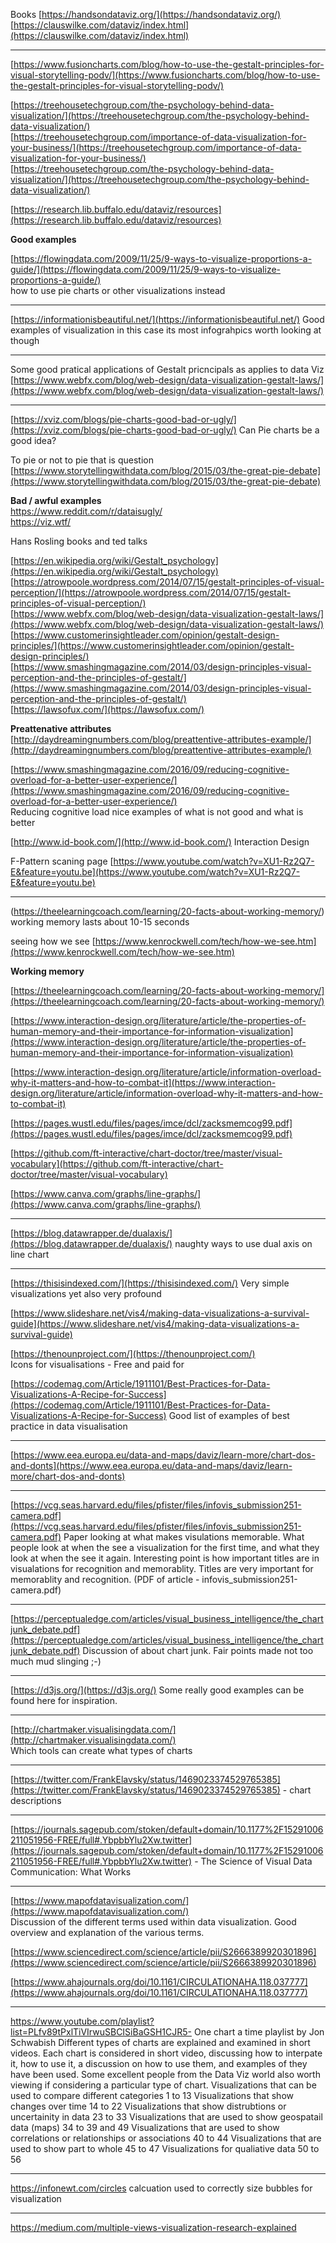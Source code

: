 Books  [https://handsondataviz.org/](https://handsondataviz.org/)  [https://clauswilke.com/dataviz/index.html](https://clauswilke.com/dataviz/index.html)

---
[https://www.fusioncharts.com/blog/how-to-use-the-gestalt-principles-for-visual-storytelling-podv/](https://www.fusioncharts.com/blog/how-to-use-the-gestalt-principles-for-visual-storytelling-podv/)

[https://treehousetechgroup.com/the-psychology-behind-data-visualization/](https://treehousetechgroup.com/the-psychology-behind-data-visualization/)</br> [https://treehousetechgroup.com/importance-of-data-visualization-for-your-business/](https://treehousetechgroup.com/importance-of-data-visualization-for-your-business/)</br>
[https://treehousetechgroup.com/the-psychology-behind-data-visualization/](https://treehousetechgroup.com/the-psychology-behind-data-visualization/)</br>

[https://research.lib.buffalo.edu/dataviz/resources](https://research.lib.buffalo.edu/dataviz/resources)

**Good examples**

[https://flowingdata.com/2009/11/25/9-ways-to-visualize-proportions-a-guide/](https://flowingdata.com/2009/11/25/9-ways-to-visualize-proportions-a-guide/)  
how to use pie charts or other visualizations instead

---
[https://informationisbeautiful.net/](https://informationisbeautiful.net/)  Good examples of visualization in this case its most infograhpics worth looking at though

---
Some good pratical applications of Gestalt pricncipals as applies to data Viz 
 [https://www.webfx.com/blog/web-design/data-visualization-gestalt-laws/](https://www.webfx.com/blog/web-design/data-visualization-gestalt-laws/)

---
[](https://github.com/rwlpf/Resources/blob/master/Visualization/visualization.md#httpsxvizcomblogspie-charts-good-bad-or-uglycan-pie-charts-be-a-good-idea)[https://xviz.com/blogs/pie-charts-good-bad-or-ugly/](https://xviz.com/blogs/pie-charts-good-bad-or-ugly/)  Can Pie charts be a good idea?

 [](https://github.com/rwlpf/Resources/blob/master/Visualization/visualization.md#to-pie-or-not-to-pie-that-is-questionhttpswwwstorytellingwithdatacomblog201503the-great-pie-debate)To pie or not to pie that is question  [https://www.storytellingwithdata.com/blog/2015/03/the-great-pie-debate](https://www.storytellingwithdata.com/blog/2015/03/the-great-pie-debate)

**Bad / awful examples**  
https://www.reddit.com/r/dataisugly/ </br>
https://viz.wtf/

Hans Rosling books and ted talks


[https://en.wikipedia.org/wiki/Gestalt_psychology](https://en.wikipedia.org/wiki/Gestalt_psychology)</br>
 [https://atrowpoole.wordpress.com/2014/07/15/gestalt-principles-of-visual-perception/](https://atrowpoole.wordpress.com/2014/07/15/gestalt-principles-of-visual-perception/)</br>
 [https://www.webfx.com/blog/web-design/data-visualization-gestalt-laws/](https://www.webfx.com/blog/web-design/data-visualization-gestalt-laws/)</br>  [https://www.customerinsightleader.com/opinion/gestalt-design-principles/](https://www.customerinsightleader.com/opinion/gestalt-design-principles/)</br>  [https://www.smashingmagazine.com/2014/03/design-principles-visual-perception-and-the-principles-of-gestalt/](https://www.smashingmagazine.com/2014/03/design-principles-visual-perception-and-the-principles-of-gestalt/)</br>
 [https://lawsofux.com/](https://lawsofux.com/)

**Preattenative attributes**  
[http://daydreamingnumbers.com/blog/preattentive-attributes-example/](http://daydreamingnumbers.com/blog/preattentive-attributes-example/)

[https://www.smashingmagazine.com/2016/09/reducing-cognitive-overload-for-a-better-user-experience/](https://www.smashingmagazine.com/2016/09/reducing-cognitive-overload-for-a-better-user-experience/)  
Reducing cognitive load nice examples of what is not good and what is better

[http://www.id-book.com/](http://www.id-book.com/)  Interaction Design

F-Pattern scaning page  [https://www.youtube.com/watch?v=XU1-Rz2Q7-E&feature=youtu.be](https://www.youtube.com/watch?v=XU1-Rz2Q7-E&feature=youtu.be)

----
(https://theelearningcoach.com/learning/20-facts-about-working-memory/)  
working memory lasts about 10-15 seconds

 [](https://github.com/rwlpf/Resources/blob/master/Visualization/visualization.md#seeing-how-we-seehttpswwwkenrockwellcomtechhow-we-seehtm)seeing how we see  [https://www.kenrockwell.com/tech/how-we-see.htm](https://www.kenrockwell.com/tech/how-we-see.htm)

**Working memory**

[https://theelearningcoach.com/learning/20-facts-about-working-memory/](https://theelearningcoach.com/learning/20-facts-about-working-memory/)

[https://www.interaction-design.org/literature/article/the-properties-of-human-memory-and-their-importance-for-information-visualization](https://www.interaction-design.org/literature/article/the-properties-of-human-memory-and-their-importance-for-information-visualization)

[https://www.interaction-design.org/literature/article/information-overload-why-it-matters-and-how-to-combat-it](https://www.interaction-design.org/literature/article/information-overload-why-it-matters-and-how-to-combat-it)

[https://pages.wustl.edu/files/pages/imce/dcl/zacksmemcog99.pdf](https://pages.wustl.edu/files/pages/imce/dcl/zacksmemcog99.pdf)

[https://github.com/ft-interactive/chart-doctor/tree/master/visual-vocabulary](https://github.com/ft-interactive/chart-doctor/tree/master/visual-vocabulary)

[https://www.canva.com/graphs/line-graphs/](https://www.canva.com/graphs/line-graphs/)

---
[https://blog.datawrapper.de/dualaxis/](https://blog.datawrapper.de/dualaxis/)  naughty ways to use dual axis on line chart

---
[](https://github.com/rwlpf/Resources/blob/master/Visualization/visualization.md#httpsthisisindexedcomvery-simple-visualizations-yet-also-very-profound)[https://thisisindexed.com/](https://thisisindexed.com/)  Very simple visualizations yet also very profound

[https://www.slideshare.net/vis4/making-data-visualizations-a-survival-guide](https://www.slideshare.net/vis4/making-data-visualizations-a-survival-guide)

[](https://github.com/rwlpf/Resources/blob/master/Visualization/visualization.md#httpsthenounprojectcomicons-for-visualations---free-and-paid-for)[https://thenounproject.com/](https://thenounproject.com/)  
Icons for visualisations - Free and paid for

[https://codemag.com/Article/1911101/Best-Practices-for-Data-Visualizations-A-Recipe-for-Success](https://codemag.com/Article/1911101/Best-Practices-for-Data-Visualizations-A-Recipe-for-Success)  Good list of examples of best practice in data visualisation

---
[https://www.eea.europa.eu/data-and-maps/daviz/learn-more/chart-dos-and-donts](https://www.eea.europa.eu/data-and-maps/daviz/learn-more/chart-dos-and-donts)

---
[https://vcg.seas.harvard.edu/files/pfister/files/infovis_submission251-camera.pdf](https://vcg.seas.harvard.edu/files/pfister/files/infovis_submission251-camera.pdf)  Paper looking at what makes visulations memorable. What people look at when the see a visualization for the first time, and what they look at when the see it again. Interesting point is how important titles are in visualations for recognition and memorablity. Titles are very important for memorablity and recognition. (PDF of article - infovis_submission251-camera.pdf)

---
[https://perceptualedge.com/articles/visual_business_intelligence/the_chartjunk_debate.pdf](https://perceptualedge.com/articles/visual_business_intelligence/the_chartjunk_debate.pdf)  Discussion of about chart junk. Fair points made not too much mud slinging ;-)

---
[https://d3js.org/](https://d3js.org/)  Some really good examples can be found here for inspiration.

---
[http://chartmaker.visualisingdata.com/](http://chartmaker.visualisingdata.com/)  
Which tools can create what types of charts

---
[https://twitter.com/FrankElavsky/status/1469023374529765385](https://twitter.com/FrankElavsky/status/1469023374529765385)  - chart descriptions

---
[https://journals.sagepub.com/stoken/default+domain/10.1177%2F15291006211051956-FREE/full#.YbpbbYlu2Xw.twitter](https://journals.sagepub.com/stoken/default+domain/10.1177%2F15291006211051956-FREE/full#.YbpbbYlu2Xw.twitter)  - 
The Science of Visual Data Communication: What Works

---
[https://www.mapofdatavisualization.com/](https://www.mapofdatavisualization.com/)  
Discussion of the different terms used within data visualization. Good overview and explanation of the various terms.

[https://www.sciencedirect.com/science/article/pii/S2666389920301896](https://www.sciencedirect.com/science/article/pii/S2666389920301896)

[https://www.ahajournals.org/doi/10.1161/CIRCULATIONAHA.118.037777](https://www.ahajournals.org/doi/10.1161/CIRCULATIONAHA.118.037777)

---

https://www.youtube.com/playlist?list=PLfv89tPxlTiVIrwuSBCISiBaGSH1CJR5-
One chart a time playlist by Jon Schwabish
Different types of charts are explained and examined in short videos. Each chart is considered in short video, discussing how to interpate it, how to use it, a discussion on how to use them, and examples of they have been used.  Some excellent people from the Data Viz world also worth viewing if considering a particular type of chart.
Visualizations that can be used to compare different categories 	1  to 13
Visualizations that show changes over time 				14 to 22
Visualizations that show distrubtions or uncertainity in data		23 to 33
Visualizations that are used to show geospatail data (maps) 		34 to 39 and 49
Visualizations that are used to show correlations or relationships or associations	40 to 44
Visualizations that are used to show part to whole		        45 to 47
Visualizations for qualiative data					50 to 56


---
https://infonewt.com/circles
calcuation used to correctly size bubbles for visualization

---
https://medium.com/multiple-views-visualization-research-explained